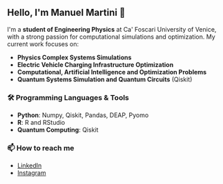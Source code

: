 ## Hello, I'm Manuel Martini 👋

I'm a **student of Engineering Physics** at Ca' Foscari University of Venice, with a strong passion for computational simulations and optimization. My current work focuses on:

- **Physics Complex Systems Simulations**
- **Electric Vehicle Charging Infrastructure Optimization**
- **Computational, Artificial Intelligence and Optimization Problems**
- **Quantum Systems Simulation and Quantum Circuits** (Qiskit)

### 🛠️ Programming Languages & Tools
- **Python**: Numpy, Qiskit, Pandas, DEAP, Pyomo
- **R**: R and RStudio
- **Quantum Computing**: Qiskit 

### 📫 How to reach me
- [LinkedIn](https://www.linkedin.com/in/manuel-martini-a2800924a/)
- [Instagram](https://instagram.com/trappolita)

<!--
**manuelmarsh/manuelmarsh** is a ✨ _special_ ✨ repository because its `README.md` (this file) appears on your GitHub profile.

Here are some ideas to get you started:

- 🔭 I’m currently working on ...
- 🌱 I’m currently learning ...
- 👯 I’m looking to collaborate on ...
- 🤔 I’m looking for help with ...
- 💬 Ask me about ...
- 📫 How to reach me: ...
- 😄 Pronouns: ...
- ⚡ Fun fact: ...
-->
